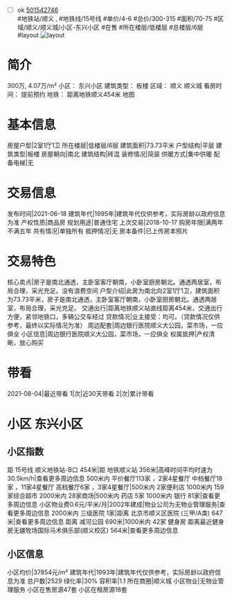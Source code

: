 - [ ] ok [501542746](https://bj.5i5j.com/ershoufang/501542746.html)  
 #地铁站/顺义 ,  #地铁线/15号线
#单价/4-6 #总价/300-315 #面积/70-75   #区域/顺义/顺义城/小区-东兴小区 #在售 #所在楼层/低楼层 #总楼层/6层 #layout 
![layout](http://image2a.5i5j.com/bdir/layout/64cd329f0fbd433096d8ea2c9789e8a9.jpg_P5.jpg) 
# 简介 
 300万,  4.07万/m² 
小区： 东兴小区
建筑类型： 板楼
区域： 顺义 顺义城
看房时间： 提前预约
地铁： 距离地铁顺义454米 地图
# 基本信息 
 房屋户型|2室1厅1卫
所在楼层|低楼层/6层
建筑面积|73.73平米
户型结构|平层
建筑类型|板楼
房屋朝向|南北
建筑结构|砖混
装修情况|简装
供暖方式|集中供暖
配备电梯|无
# 交易信息 
 发布时间|2021-06-18
建筑年代|1995年|建筑年代仅供参考，实际房龄以政府信息为准
产权性质|商品房
规划用途|普通住宅
上次交易|2018-10-17
购房年限|满两年不满五年
共有情况|单独所有
抵押情况|无
房本备件|已上传房本照片
# 交易特色 
 核心卖点|房子是南北通透，主卧室客厅朝南，小卧室厨房朝北。通透两居室，布局合理，采光充足。没有浪费空间
户型介绍|此房为南北向2室1厅1卫，建筑面积为73.73平米，房子是南北通透，主卧室客厅朝南，小卧室厨房朝北。通透两居室，布局合理，采光充足。
交通出行|距离地铁顺义站直线距离454米，交通出行方便，紧邻地铁口，多辆公交车经过
贷款情况|业主接受：均可。（贷款情况仅供参考，最终以实际情况为准）
周边配套|周边银行医院顺义大公园，菜市场，一应俱全
小区信息|周边银行医院顺义大公园，菜市场，一应俱全
权属抵押|产权清晰，放心购买
# 带看 
 2021-08-04|最近带看	 1|次|近30天带看	 2|次|累计带看
# 小区 东兴小区
## 小区指数 
 距 15号线 顺义地铁站-B口 454米|距 地铁顺义站 356米|高峰时间平均时速为30.5km/h|查看更多周边信息
500米内 平价餐厅113家 ，2家4星餐厅
中档餐厅18家 ，11家4星餐厅
高档餐厅6家 ，3家4星餐厅|500米内 2家便利店
1000米内 159家综合超市
2000米内 28家商场|500米内 药店 5家
1000米内 银行 81家|查看更多周边信息
小区物业费0.6元/平米/月|2002年建成|物业公司为无物业管理服务|查看更多周边信息
2000米内 三级医院 1家|距离 北京市顺义区医院 (三甲/A类) 647米|查看更多周边信息
距离 减河公园 690米|1000米内 42家 健身房
距离最近健身房无疆牧场国际马术俱乐部(顺义校区) 564米|查看更多周边信息
## 小区信息 
 小区均价|37854元/m²
建筑年代|1993年|建筑年代仅供参考，实际房龄以政府信息为准
总户数|2529
绿化率|30%
容积率|1.1
所在商圈|顺义城
小区物业|无物业管理服务
小区在售房源47套
小区在租房源18套
